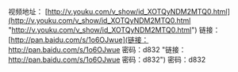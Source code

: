 视频地址：
[http://v.youku.com/v_show/id_XOTQyNDM2MTQ0.html](http://v.youku.com/v_show/id_XOTQyNDM2MTQ0.html "http://v.youku.com/v_show/id_XOTQyNDM2MTQ0.html")
链接：[http://pan.baidu.com/s/1o6OJwue](链接：http://pan.baidu.com/s/1o6OJwue 密码：d832 "链接：http://pan.baidu.com/s/1o6OJwue 密码：d832") 密码：d832
